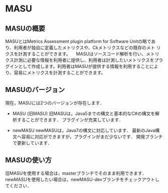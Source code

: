 # MASU

## MASUの概要
MASUとはMetrics Assessment plugin platform for Software Unitの略であり、利用者が独自に定義したメトリクスや、Ckメトリクスなどの既存のメト リクスを計測することができます。
　MASUはソースコード解析を行い、メトリクス計測に必要な情報を利用者に提供し、利用者は計測したいメトリクスをプラグインとして作成します。利用者はMASUが提供する情報を利用することにより、容易にメトリクスを計測することができます。

## MASUのバージョン
現在，MASUには2つのバージョンが存在します．

* MASU (旧MASU)
旧MASUは，Java5までの構文と基本的なC#の構文を解析することができます．
プラグインが充実しています．

* newMASU
newMASUは，Java7の構文に対応しています．
最新のJava構文へ容易に対応ができますが，プラグインがまだ少ないです．
開発ブランチで更新しています．

## MASUの使い方
旧MASUを使用する場合は，masterブランチでそのまま利用できます．
newMASUを使用したい場合は，newMASU-devブランチをチェックアウトしてください．
